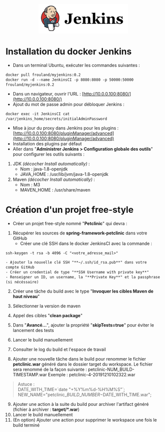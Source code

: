<center><img src="images/jenkins.png" alt="Jenkins" width="290"/></center>

# Installation du docker Jenkins

- Dans un terminal Ubuntu, exécuter les commandes suivantes :  
``` 
docker pull frouland/myjenkins:0.2   
docker run -d --name JenkinsCI -p 8080:8080 -p 50000:50000 frouland/myjenkins:0.2    
```

- Dans un navigateur, ouvrir l'URL : [http://10.0.0.100:8080/](http://10.0.0.100:8080/)
- Ajout du mot de passe admin pour débloquer Jenkins :
```
docker exec -it JenkinsCI cat /var/jenkins_home/secrets/initialAdminPassword   
```
- Mise à jour du proxy dans Jenkins pour les plugins : [http://10.0.0.100:8080/pluginManager/advanced](http://10.0.0.100:8080/pluginManager/advanced)
- Installation des plugins par défaut
- Aller dans "**Administrer Jenkins > Configuration globale des outils**" pour configurer les outils suivants :
1. JDK *(décocher Install automatically)* : 
	- Nom : java-1.8-openjdk 
	- JAVA\_HOME : /usr/lib/jvm/java-1.8-openjdk
2. Maven *(décocher Install automatically)* : 
	- Nom : M3 
	- MAVEN\_HOME : /usr/share/maven 


# Création d'un projet free-style
- Créer un projet free-style nommé "**Petclinic**" qui devra :
1. Récupérer les sources de **spring-framework-petclinic** dans votre GitHub
	- Créer une clé SSH dans le docker JenkinsCI avec la commande :
```
ssh-keygen -t rsa -b 4096 -C "<votre_adresse_mail>"
```
	- Ajouter la nouvelle clé SSH "**~/.ssh/id_rsa.pub**" dans votre compte GitHub
	- Créer un credential de type "**SSH Username with private key**"
	- Renseigner un ID, un username, la "**Private Key**" et la passphrase (si nécéssaire)

2. Créer une tâche du build avec le type "**Invoquer les cibles Maven de haut niveau**"
3. Sélectionner la version de maven
4. Appel des cibles "**clean package**"  
5. Dans "**Avancé...**", ajouter la propriété "**skipTests=true**" pour éviter le lancement des tests
6. Lancer le build manuellement
7. Consulter le log du build et l'espace de travail

8. Ajouter une nouvelle tâche dans le build pour renommer le fichier **petclinic.war** généré dans le dossier target du workspace. Le fichier sera renommé de la façon suivante : petclinic-NUM_BUILD-TIMESTAMP.war Exemple : petclinic-4-20191210102322.war 
> Astuce :  
> DATE\_WITH\_TIME=\`date "+%Y%m%d-%H%M%S"\`;   
> NEW\_NAME="petclinic\_$BUILD\_NUMBER-$DATE\_WITH\_TIME.war";  
9. Ajouter une action à la suite du build pour archiver l'artifact généré (fichier à archiver : **target/*.war**)
10. Lancer le build manuellement  
12. (En option) Ajouter une action pour supprimer le workspace une fois le build terminé
















 
